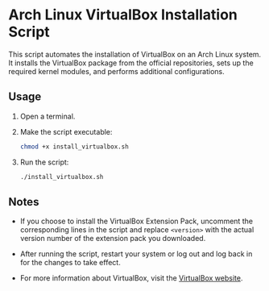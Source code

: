 # Arch Linux VirtualBox Installation Script

This script automates the installation of VirtualBox on an Arch Linux system. It installs the VirtualBox package from the official repositories, sets up the required kernel modules, and performs additional configurations.

## Usage

1. Open a terminal.

2. Make the script executable:

    ```bash
    chmod +x install_virtualbox.sh
    ```

3. Run the script:

    ```bash
    ./install_virtualbox.sh
    ```

## Notes


- If you choose to install the VirtualBox Extension Pack, uncomment the corresponding lines in the script and replace `<version>` with the actual version number of the extension pack you downloaded.

- After running the script, restart your system or log out and log back in for the changes to take effect.

- For more information about VirtualBox, visit the [VirtualBox website](https://www.virtualbox.org/).
